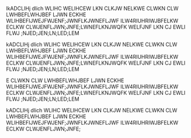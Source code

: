 lkADCLIHj dlich WLIHC WELIHCEW
LKN CLKJW NELKWE CLWKN CLW LWHBEFLWHJBEF
LJWN ECKHE WLIHBEFIJWEJFWJENF;JWNFLKJWNEFLJWF
ILW4RIUHRIWJBFELKW ECLKW CLWJENFLJWN;JNFE;LWNEFLKNJWQFK WELFJNF
LKN CJ EWLI FLWJ ;NJED;JEN;LN;LED;LEM

kADCLIHj dlich WLIHC WELIHCEW
LKN CLKJW NELKWE CLWKN CLW LWHBEFLWHJBEF
LJWN ECKHE WLIHBEFIJWEJFWJENF;JWNFLKJWNEFLJWF
ILW4RIUHRIWJBFELKW ECLKW CLWJENFLJWN;JNFE;LWNEFLKNJWQFK WELFJNF
LKN CJ EWLI FLWJ ;NJED;JEN;LN;LED;LEM

E CLWKN CLW LWHBEFLWHJBEF
LJWN ECKHE WLIHBEFIJWEJFWJENF;JWNFLKJWNEFLJWF
ILW4RIUHRIWJBFELKW ECLKW CLWJENFLJWN;JNFE;LWNEFLKNJWQFK WELFJNF
LKN CJ EWLI FLWJ ;NJED;JEN;LN;LED;LEM

kADCLIHj dlich WLIHC WELIHCEW
LKN CLKJW NELKWE CLWKN CLW LWHBEFLWHJBEF
LJWN ECKHE WLIHBEFIJWEJFWJENF;JWNFLKJWNEFLJWF
ILW4RIUHRIWJBFELKW ECLKW CLWJENFLJWN;JNFE;
